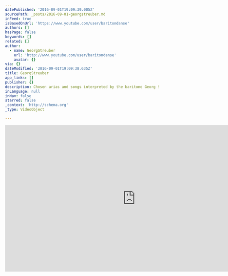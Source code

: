 ```yaml
---
datePublished: '2016-09-01T19:09:39.005Z'
sourcePath: _posts/2016-09-01-georgstreuber.md
inFeed: true
isBasedOnUrl: 'https://www.youtube.com/user/baritondanse'
authors: []
hasPage: false
keywords: []
related: []
author:
  - name: GeorgStreuber
    url: 'http://www.youtube.com/user/baritondanse'
    avatar: {}
via: {}
dateModified: '2016-09-01T19:09:38.635Z'
title: GeorgStreuber
app_links: []
publisher: {}
description: Chosen arias and songs interpreted by the baritone Georg Streuber.
inLanguage: null
inNav: false
starred: false
_context: 'http://schema.org'
_type: VideoObject

---
```

<iframe src="https://cdn.embedly.com/widgets/media.html?url=https%3A%2F%2Fwww.youtube.com%2Fuser%2Fbaritondanse&amp;src=http%3A%2F%2Fwww.youtube.com%2Fembed%2Fvideoseries%3Flist%3DUUw3p03CTowpm69Nby5vimZQ&amp;type=text%2Fhtml&amp;key=b7d04c9b404c499eba89ee7072e1c4f7&amp;schema=youtube" width="853" height="480" scrolling="no" frameborder="0" allowfullscreen="" style=""></iframe>